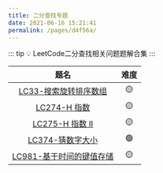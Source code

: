 ```yaml
---
title: 二分查找专题
date: 2021-06-16 15:21:41
permalink: /pages/d4f56a/
---
```


::: tip 💡
LeetCode二分查找相关问题题解合集
:::

题名 | 难度 
:---------:|:----------:
 [LC33-搜索旋转排序数组](/pages/eaba82/) | 🟡 
 [LC274-H 指数](/pages/c1fc01/) | 🟡
 [LC275-H 指数 II](/pages/f19195/) | 🟡
 [LC374-猜数字大小](/pages/31b5fa/) | 🟢
 [LC981-基于时间的键值存储](/pages/fe0307/) | 🟡 